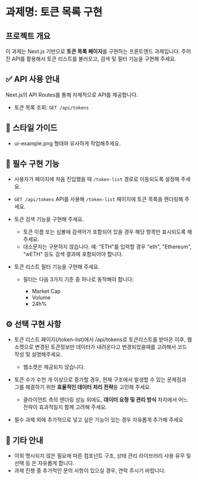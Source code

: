 # 과제명: 토큰 목록 구현

## 프로젝트 개요

이 과제는 Next.js 기반으로 **토큰 목록 페이지**를 구현하는 프론트엔드 과제입니다. 주어진 API를 활용해서 토큰 리스트를 불러오고, 검색 및 필터 기능을 구현해 주세요.

## ✅ API 사용 안내

Next.js의 API Routes를 통해 자체적으로 API를 제공합니다.

- 토큰 목록 조회: `GET /api/tokens`

## 🎨 스타일 가이드

- ui-example.png 형태와 유사하게 작업해주세요.

## 📌 필수 구현 기능

- 사용자가 페이지에 처음 진입했을 때 `/token-list` 경로로 이동되도록 설정해 주세요.
- `GET /api/tokens` API를 사용해 `/token-list` 페이지에 토큰 목록을 렌더링해 주세요.
- 토큰 검색 기능을 구현해 주세요.

  - 토큰 이름 또는 심볼에 검색어가 포함되어 있을 경우 해당 항목만 표시되도록 해 주세요.
  - 대소문자는 구분하지 않습니다.
    예: "ETH"를 입력할 경우 "eth", "Ethereum", "wETH" 등도 검색 결과에 포함되어야 합니다.

- 토큰 리스트 필터 기능을 구현해 주세요.

  - 필터는 다음 3가지 기준 중 하나로 동작해야 합니다:

    - Market Cap
    - Volume
    - 24h%

## ⚙️ 선택 구현 사항

- 토큰 리스트 페이지(/token-list)에서 /api/tokens로 토큰리스트를 받아온 이후, 웹소켓으로 변경된 토큰정보만 데이터가 내려온다고 변경되었을때를 고려해서 코드 작성 및 설명해주세요.

  - 웹소켓은 제공되지 않습니다.

- 토큰 수가 수천 개 이상으로 증가할 경우, 현재 구조에서 발생할 수 있는 문제점과 그를 해결하기 위한 **효율적인 데이터 처리 전략**을 고민해 주세요.

  - 클라이언트 측의 렌더링 성능 외에도, **데이터 요청 및 관리 방식** 차지에서 어느 전략이 효과적일지 함께 고려해 주세요.

- 필수 과제 외에 추가적으로 넣고 싶은 기능이 있는 경우 자유롭게 추가해 주세요

## 📝 기타 안내

- 이외 명시되지 않은 필요에 따른 컴포넌트 구조, 상태 관리 라이브러리 사용 유무 및 선택 등 은 자유롭게 합니다.
- 과제 진행 중 추가적인 문의 사항이 있으실 경우, 연락 주시기 바랍니다.
